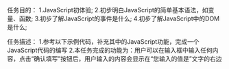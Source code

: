 ﻿任务目的：
	1.JavaScript初体验;
	2.初步明白JavaScript的简单基本语法，如变量、函数;
	3.初步了解JavaScript的事件是什么;
	4.初步了解JavaScript中的DOM是什么;
	
任务描述：
	1.参考以下示例代码，补充其中的JavaScript功能，完成一个JavaScript代码的编写
	2.本任务完成的功能为：用户可以在输入框中输入任何内容，点击“确认填写”按钮后，用户输入的内容会显示在“您输入的值是”文字的右边